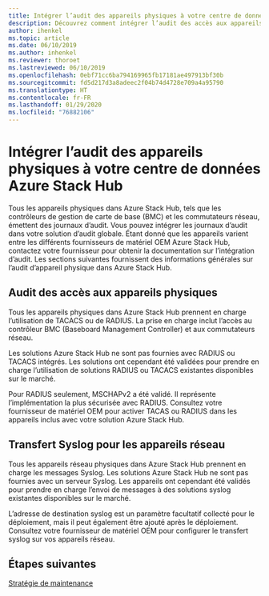 ```yaml
---
title: Intégrer l’audit des appareils physiques à votre centre de données Azure Stack Hub
description: Découvrez comment intégrer l’audit des accès aux appareils physiques à votre centre de données Azure Stack Hub.
author: ihenkel
ms.topic: article
ms.date: 06/10/2019
ms.author: inhenkel
ms.reviewer: thoroet
ms.lastreviewed: 06/10/2019
ms.openlocfilehash: 0ebf71cc6ba794169965fb17181ae497913bf30b
ms.sourcegitcommit: fd5d217d3a8adeec2f04b74d4728e709a4a95790
ms.translationtype: HT
ms.contentlocale: fr-FR
ms.lasthandoff: 01/29/2020
ms.locfileid: "76882106"
---
```

# <a name="integrate-physical-device-auditing-with-your-azure-stack-hub-datacenter"></a>Intégrer l’audit des appareils physiques à votre centre de données Azure Stack Hub

Tous les appareils physiques dans Azure Stack Hub, tels que les contrôleurs de gestion de carte de base (BMC) et les commutateurs réseau, émettent des journaux d’audit. Vous pouvez intégrer les journaux d’audit dans votre solution d’audit globale. Étant donné que les appareils varient entre les différents fournisseurs de matériel OEM Azure Stack Hub, contactez votre fournisseur pour obtenir la documentation sur l’intégration d’audit. Les sections suivantes fournissent des informations générales sur l’audit d’appareil physique dans Azure Stack Hub.  

## <a name="physical-device-access-auditing"></a>Audit des accès aux appareils physiques

Tous les appareils physiques dans Azure Stack Hub prennent en charge l’utilisation de TACACS ou de RADIUS. La prise en charge inclut l’accès au contrôleur BMC (Baseboard Management Controller) et aux commutateurs réseau.

Les solutions Azure Stack Hub ne sont pas fournies avec RADIUS ou TACACS intégrés. Les solutions ont cependant été validées pour prendre en charge l’utilisation de solutions RADIUS ou TACACS existantes disponibles sur le marché.

Pour RADIUS seulement, MSCHAPv2 a été validé. Il représente l’implémentation la plus sécurisée avec RADIUS. Consultez votre fournisseur de matériel OEM pour activer TACAS ou RADIUS dans les appareils inclus avec votre solution Azure Stack Hub.

## <a name="syslog-forwarding-for-network-devices"></a>Transfert Syslog pour les appareils réseau

Tous les appareils réseau physiques dans Azure Stack Hub prennent en charge les messages Syslog. Les solutions Azure Stack Hub ne sont pas fournies avec un serveur Syslog. Les appareils ont cependant été validés pour prendre en charge l’envoi de messages à des solutions syslog existantes disponibles sur le marché.

L’adresse de destination syslog est un paramètre facultatif collecté pour le déploiement, mais il peut également être ajouté après le déploiement. Consultez votre fournisseur de matériel OEM pour configurer le transfert syslog sur vos appareils réseau.

## <a name="next-steps"></a>Étapes suivantes

[Stratégie de maintenance](azure-stack-servicing-policy.md)
